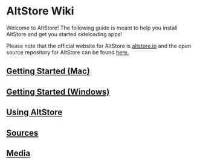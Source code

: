 # AltStore Wiki

Welcome to AltStore! The following guide is meant to help you install AltStore and get you started sideloading apps!

Please note that the official website for AltStore is [altstore.io](https://altstore.io) and the open source repository for AltStore can be found [here.](https://github.com/rileytestut/AltStore)

## [Getting Started (Mac)](broken-reference)

## [Getting Started (Windows)](getting-started-windows/how-to-install-altstore-windows.md)

## [Using AltStore](how-to-use-altstore/your-altstore.md)

## [Sources](broken-reference)

## [Media](media/altstore-in-media.md)

